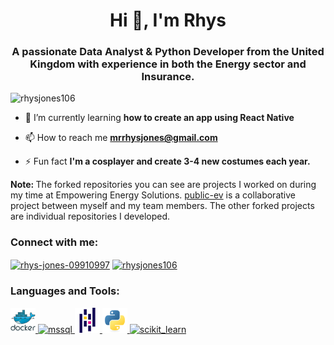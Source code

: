 <h1 align="center">Hi 👋, I'm Rhys</h1>
<h3 align="center">A passionate Data Analyst & Python Developer from the United Kingdom with experience in both the Energy sector and Insurance.</h3>

<p align="left"> <img src="https://komarev.com/ghpvc/?username=rhysjones106&label=Profile%20views&color=0e75b6&style=flat" alt="rhysjones106" /> </p>

- 🌱 I’m currently learning **how to create an app using React Native**

- 📫 How to reach me **mrrhysjones@gmail.com**

- ⚡ Fun fact **I'm a cosplayer and create 3-4 new costumes each year.**


<p align="left"> <b> Note: </b>The forked repositories you can see are projects I worked on during my time at Empowering Energy Solutions. <a href="https://github.com/rhysjones106/public-ev/">public-ev</a> is a collaborative project between myself and my team members. The other forked projects are individual repositories I developed.</p>

<h3 align="left">Connect with me:</h3>
<p align="left">
<a href="https://linkedin.com/in/rhys-jones-09910997" target="blank"><img align="center" src="https://raw.githubusercontent.com/rahuldkjain/github-profile-readme-generator/master/src/images/icons/Social/linked-in-alt.svg" alt="rhys-jones-09910997" height="30" width="40" /></a>
<a href="https://instagram.com/rhysjones106" target="blank"><img align="center" src="https://raw.githubusercontent.com/rahuldkjain/github-profile-readme-generator/master/src/images/icons/Social/instagram.svg" alt="rhysjones106" height="30" width="40" /></a>
</p>

<h3 align="left">Languages and Tools:</h3>
<p align="left"> <a href="https://www.docker.com/" target="_blank" rel="noreferrer"> <img src="https://raw.githubusercontent.com/devicons/devicon/master/icons/docker/docker-original-wordmark.svg" alt="docker" width="40" height="40"/> </a> <a href="https://www.microsoft.com/en-us/sql-server" target="_blank" rel="noreferrer"> <img src="https://www.svgrepo.com/show/303229/microsoft-sql-server-logo.svg" alt="mssql" width="40" height="40"/> </a> <a href="https://pandas.pydata.org/" target="_blank" rel="noreferrer"> <img src="https://raw.githubusercontent.com/devicons/devicon/2ae2a900d2f041da66e950e4d48052658d850630/icons/pandas/pandas-original.svg" alt="pandas" width="40" height="40"/> </a> <a href="https://www.python.org" target="_blank" rel="noreferrer"> <img src="https://raw.githubusercontent.com/devicons/devicon/master/icons/python/python-original.svg" alt="python" width="40" height="40"/> </a> <a href="https://scikit-learn.org/" target="_blank" rel="noreferrer"> <img src="https://upload.wikimedia.org/wikipedia/commons/0/05/Scikit_learn_logo_small.svg" alt="scikit_learn" width="40" height="40"/> </a> </p>
